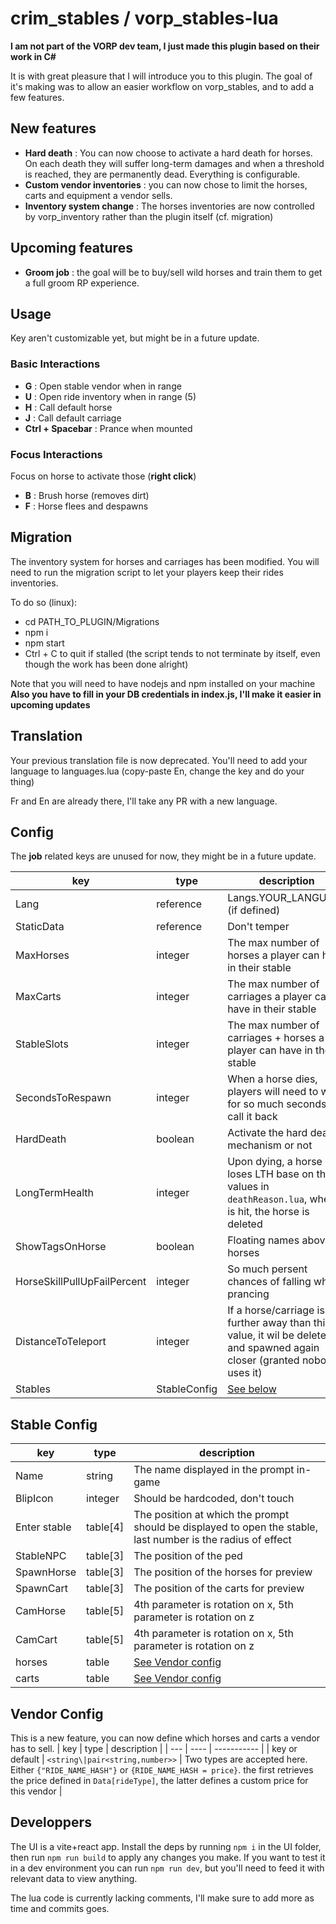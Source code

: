 # crim_stables / vorp_stables-lua

**I am not part of the VORP dev team, I just made this plugin based on their work in C#**

It is with great pleasure that I will introduce you to this plugin. The goal of it's making was to allow an easier workflow on vorp_stables, and to add a few features.

## New features
- **Hard death** : You can now choose to activate a hard death for horses. On each death they will suffer long-term damages and when a threshold is reached, they are permanently dead. Everything is configurable.
- **Custom vendor inventories** : you can now chose to limit the horses, carts and equipment a vendor sells.
- **Inventory system change** : The horses inventories are now controlled by vorp_inventory rather than the plugin itself (cf. migration)

## Upcoming features
- **Groom job** : the goal will be to buy/sell wild horses and train them to get a full groom RP experience.

## Usage
Key aren't customizable yet, but might be in a future update.

### Basic Interactions

- **G** : Open stable vendor when in range
- **U** : Open ride inventory when in range (5)
- **H** : Call default horse
- **J** : Call default carriage
- **Ctrl + Spacebar** : Prance when mounted

### Focus Interactions
Focus on horse to activate those (**right click**)
- **B** : Brush horse (removes dirt)
- **F** : Horse flees and despawns

## Migration
The inventory system for horses and carriages has been modified. You will need to run the migration script to let your players keep their rides inventories.

To do so (linux): 
- cd PATH_TO_PLUGIN/Migrations
- npm i
- npm start
- Ctrl + C to quit if stalled (the script tends to not terminate by itself, even though the work has been done alright)

Note that you will need to have nodejs and npm installed on your machine
**Also you have to fill in your DB credentials in index.js, I'll make it easier in upcoming updates**

## Translation

Your previous translation file is now deprecated. You'll need to add your language to languages.lua (copy-paste En, change the key and do your thing)

Fr and En are already there, I'll take any PR with a new language.

## Config

The **job** related keys are unused for now, they might be in a future update.

| key | type | description |
| --- | ---- | ----------- |
| Lang | reference | Langs.YOUR_LANGUAGE (if defined)|
| StaticData | reference | Don't temper |
| MaxHorses | integer | The max number of horses a player can have in their stable |
| MaxCarts | integer | The max number of carriages a player can have in their stable |
| StableSlots | integer | The max number of carriages + horses a player can have in their stable |
| SecondsToRespawn | integer | When a horse dies, players will need to wait for so much seconds to call it back |
| HardDeath | boolean | Activate the hard death mechanism or not |
| LongTermHealth | integer | Upon dying, a horse loses LTH base on the values in `deathReason.lua`, when 0 is hit, the horse is deleted |
| ShowTagsOnHorse | boolean | Floating names above horses |
| HorseSkillPullUpFailPercent | integer | So much persent chances of falling when prancing |
| DistanceToTeleport | integer | If a horse/carriage is further away than this value, it wil be deleted and spawned again closer (granted nobody uses it) |
| Stables | StableConfig | [See below](#Stable-Config) |

## Stable Config

| key | type | description |
| --- | ---- | ----------- |
| Name | string | The name displayed in the prompt in-game |
| BlipIcon | integer | Should be hardcoded, don't touch |
| Enter stable | table[4] | The position at which the prompt should be displayed to open the stable, last number is the radius of effect |
| StableNPC | table[3] | The position of the ped |
| SpawnHorse | table[3] | The position of the horses for preview |
| SpawnCart | table[3] | The position of the carts for preview |
| CamHorse | table[5] | 4th parameter is rotation on x, 5th parameter is rotation on z |
| CamCart | table[5] | 4th parameter is rotation on x, 5th parameter is rotation on z |
| horses | table | [See Vendor config](#Vendor-Config)|
| carts | table | [See Vendor config](#Vendor-Config)|

## Vendor Config
This is a new feature, you can now define which horses and carts a vendor has to sell.
| key | type | description |
| --- | ---- | ----------- |
| key or default | `<string\|pair<string,number>>` | Two types are accepted here. Either `{"RIDE_NAME_HASH"}` or `{RIDE_NAME_HASH = price}`. the first retrieves the price defined in `Data[rideType]`, the latter defines a custom price for this vendor |

## Developpers
The UI is a vite+react app. Install the deps by running `npm i` in the UI folder, then run `npm run build` to apply any changes you make. If you want to test it in a dev environment you can run `npm run dev`, but you'll need to feed it with relevant data to view anything.


The lua code is currently lacking comments, I'll make sure to add more as time and commits goes.
